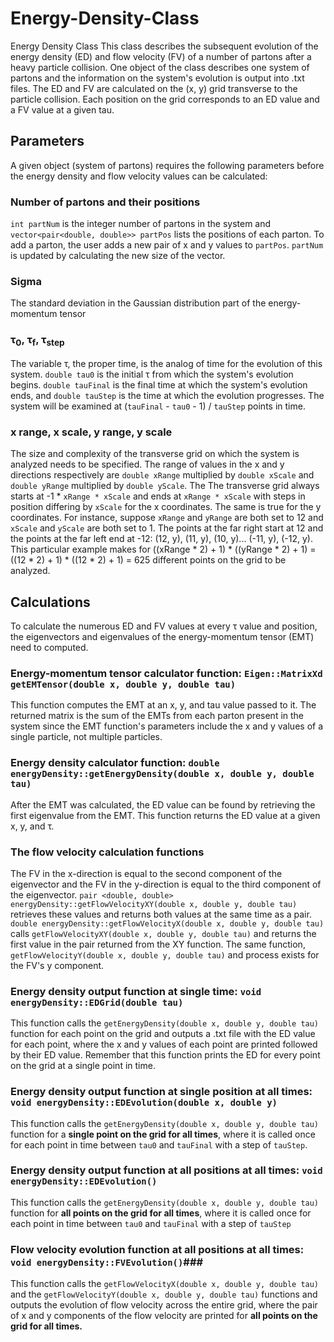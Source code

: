 # Energy-Density-Class
Energy Density Class
This class describes the subsequent evolution of the energy density (ED) and flow velocity (FV) of a number of partons after a heavy particle collision. One object of the class describes one system of partons and the information on the system's evolution is output into .txt files. The ED and FV are calculated on the (x, y) grid transverse to the particle collision. Each position on the grid corresponds to an ED value and a FV value at a given tau.
## Parameters ##
A given object (system of partons) requires the following parameters before the energy density and flow velocity values can be calculated:

### Number of partons and their positions ###

```int partNum``` is the integer number of partons in the system and ```vector<pair<double, double>> partPos``` lists the positions of each parton. To add a parton, the user adds a new pair of x and y values to ```partPos```. ```partNum``` is updated by calculating the new size of the vector.

### Sigma ###

The standard deviation in the Gaussian distribution part of the energy-momentum tensor

### τ<sub>0</sub>, τ<sub>f</sub>, τ<sub>step</sub> ###

The variable τ, the proper time, is the analog of time for the evolution of this system. ```double tau0``` is the initial τ from  which the system's evolution begins. ```double tauFinal``` is the final time at which the system's evolution ends, and ```double tauStep``` is the time at which the evolution progresses. The system will be examined at (```tauFinal``` - ```tau0``` - 1) / ```tauStep``` points in time.

### x range, x scale, y range, y scale ###

The size and complexity of the transverse grid on which the system is analyzed needs to be specified. The range of values in the x and y directions respectively are ```double xRange``` multiplied by ```double xScale``` and ```double yRange``` multiplied by ```double yScale```. The The transverse grid always starts at -1 * ```xRange * xScale``` and ends at ```xRange * xScale``` with steps in position differing by ```xScale``` for the x coordinates. The same is true for the y coordinates.
For instance, suppose ```xRange``` and ```yRange``` are both set to 12 and ```xScale``` and ```yScale``` are both set to 1. The points at the far right start at 12 and the points at the far left end at -12: (12, y), (11, y), (10, y)... (-11, y), (-12, y). This particular example makes for ((xRange * 2) + 1) * ((yRange * 2) + 1)  = ((12 * 2) + 1) * ((12 * 2) + 1) = 625 different points on the grid to be analyzed.
## Calculations ##
To calculate the numerous ED and FV values at every τ value and position, the eigenvectors and eigenvalues of the energy-momentum tensor (EMT) need to computed.

### Energy-momentum tensor calculator function: ```Eigen::MatrixXd getEMTensor(double x, double y, double tau)``` ###

This function computes the EMT at an x, y, and tau value passed to it. The returned matrix is the sum of the EMTs from each parton present in the system since the EMT function's parameters include the x and y values of a single particle, not multiple particles.
### Energy density calculator function: ```double energyDensity::getEnergyDensity(double x, double y, double tau)``` ###

After the EMT was calculated, the ED value can be found by retrieving the first eigenvalue from the EMT. This function returns the ED value at a given x, y, and τ.

### The flow velocity calculation functions ###

The FV in the x-direction is equal to the second component of the eigenvector and the FV in the y-direction is equal to the third component of the eigenvector. ```pair <double, double> energyDensity::getFlowVelocityXY(double x, double y, double tau)``` retrieves these values and returns both values at the same time as a pair. ```double energyDensity::getFlowVelocityX(double x, double y, double tau)``` calls ```getFlowVelocityXY(double x, double y, double tau)``` and returns the first value in the pair returned from the XY function. The same function, ```getFlowVelocityY(double x, double y, double tau)``` and process exists for the FV's y component.

### Energy density output function at single time: ```void energyDensity::EDGrid(double tau)``` ###

This function calls the ```getEnergyDensity(double x, double y, double tau)``` function for each point on the grid and outputs a .txt file with the ED value for each point, where the x and y values of each point are printed followed by their ED value. Remember that this function prints the ED for every point on the grid at a single point in time.

### Energy density output function at single position at all times: ```void energyDensity::EDEvolution(double x, double y)``` ###

This function calls the ```getEnergyDensity(double x, double y, double tau)``` function for a **single point on the grid for all times**, where it is called once for each point in time between ```tau0``` and ```tauFinal``` with a step of ```tauStep```.

### Energy density output function at all positions at all times: ```void energyDensity::EDEvolution()``` ###

This function calls the ```getEnergyDensity(double x, double y, double tau)``` function for **all points on the grid for all times**, where it is called once for each point in time between ```tau0``` and ```tauFinal``` with a step of ```tauStep```

### Flow velocity evolution function at all positions at all times: ```void energyDensity::FVEvolution()```###

This function calls the ```getFlowVelocityX(double x, double y, double tau)``` and the ```getFlowVelocityY(double x, double y, double tau)``` functions and outputs the evolution of flow velocity across the entire grid, where the pair of x and y components of the flow velocity are printed for **all points on the grid for all times.**
